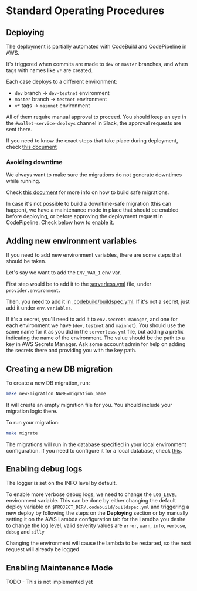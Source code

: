 # Standard Operating Procedures

## Deploying

The deployment is partially automated with CodeBuild and CodePipeline in AWS.

It's triggered when commits are made to `dev` or `master` branches, and when tags with names like `v*` are created.

Each case deploys to a different environment:
- `dev` branch -> `dev-testnet` environment
- `master` branch -> `testnet` environment
- `v*` tags -> `mainnet` environment

All of them require manual approval to proceed. You should keep an eye in the `#wallet-service-deploys` channel in Slack, the approval requests are sent there.

If you need to know the exact steps that take place during deployment, check [this document](2021-07-29-infrastructure-design.md#how-the-process-works)

### Avoiding downtime
We always want to make sure the migrations do not generate downtimes while running.

Check [this document](2021-07-29-infrastructure-design.md#avoiding-downtimes-during-schema-migrations) for more info on how to build safe migrations.

In case it's not possible to build a downtime-safe migration (this can happen), we have a maintenance mode in place that should be enabled before deploying, or before approving the deployment request in CodePipeline. Check below how to enable it.

## Adding new environment variables

If you need to add new environment variables, there are some steps that should be taken.

Let's say we want to add the `ENV_VAR_1` env var.

First step would be to add it to the [serverless.yml](https://github.com/HathorNetwork/hathor-wallet-service/blob/master/serverless.yml) file, under `provider.environment`.

Then, you need to add it in [.codebuild/buildspec.yml](https://github.com/HathorNetwork/hathor-wallet-service/blob/master/.codebuild/buildspec.yml). If it's not a secret, just add it under `env.variables`. 

If it's a secret, you'll need to add it to `env.secrets-manager`, and one for each environment we have (`dev`, `testnet` and `mainnet`). You should use the same name for it as you did in the `serverless.yml` file, but adding a prefix indicating the name of the environment. The value should be the path to a key in AWS Secrets Manager. Ask some account admin for help on adding the secrets there and providing you with the key path.

## Creating a new DB migration

To create a new DB migration, run:

```bash
make new-migration NAME=migration_name
```

It will create an empty migration file for you. You should include your migration logic there.

To run your migration:

```bash
make migrate
```

The migrations will run in the database specified in your local environment configuration. If you need to configure it for a local database, check [this](https://github.com/HathorNetwork/hathor-wallet-service/blob/dev/README.md#local-database).

## Enabling debug logs

The logger is set on the INFO level by default.

To enable more verbose debug logs, we need to change the `LOG_LEVEL` environment variable. This can be done by either changing the default deploy variable on `$PROJECT_DIR/.codebuild/buildspec.yml` and triggering a new deploy by following the steps on the **Deploying** section or by manually setting it on the AWS Lambda configuration tab for the Lamdba you desire to change the log level, valid severity values are `error`, `warn`, `info`, `verbose`, `debug` and `silly`

Changing the environment will cause the lambda to be restarted, so the next request will already be logged

## Enabling Maintenance Mode
TODO - This is not implemented yet
